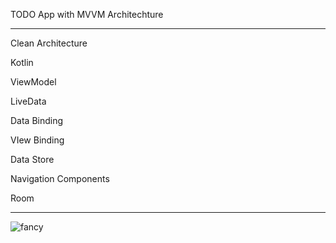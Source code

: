TODO App with MVVM Architechture 
___________________________________________________________________________________________________________

Clean Architecture

Kotlin

ViewModel

LiveData

Data Binding

VIew Binding

Data Store

Navigation Components

Room


___________________________________________________________________________________________________________

![fancy](https://user-images.githubusercontent.com/49591831/150858340-957ae40f-80dd-4bd7-aeeb-96cca2194590.png)

